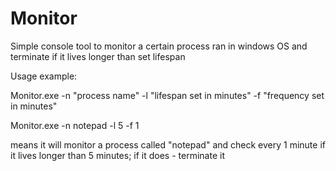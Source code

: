 # Monitor
Simple console tool to monitor a certain process ran in windows OS and terminate if it lives longer than set lifespan

Usage example:

Monitor.exe -n "process name" -l "lifespan set in minutes" -f "frequency set in minutes"
  
Monitor.exe -n notepad -l 5 -f 1

  means it will monitor a process called "notepad" and check every 1 minute if it lives longer than 5 minutes; if it does - terminate it
